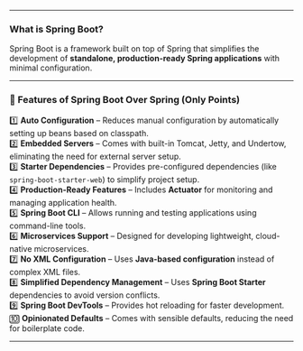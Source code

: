 
---
### **What is Spring Boot?**

Spring Boot is a framework built on top of Spring that simplifies the development of **standalone, production-ready Spring applications** with minimal configuration.

---

### **🌟 Features of Spring Boot Over Spring (Only Points)**

1️⃣ **Auto Configuration** – Reduces manual configuration by automatically setting up beans based on classpath.  
2️⃣ **Embedded Servers** – Comes with built-in Tomcat, Jetty, and Undertow, eliminating the need for external server setup.  
3️⃣ **Starter Dependencies** – Provides pre-configured dependencies (like `spring-boot-starter-web`) to simplify project setup.  
4️⃣ **Production-Ready Features** – Includes **Actuator** for monitoring and managing application health.  
5️⃣ **Spring Boot CLI** – Allows running and testing applications using command-line tools.  
6️⃣ **Microservices Support** – Designed for developing lightweight, cloud-native microservices.  
7️⃣ **No XML Configuration** – Uses **Java-based configuration** instead of complex XML files.  
8️⃣ **Simplified Dependency Management** – Uses **Spring Boot Starter** dependencies to avoid version conflicts.  
9️⃣ **Spring Boot DevTools** – Provides hot reloading for faster development.  
🔟 **Opinionated Defaults** – Comes with sensible defaults, reducing the need for boilerplate code.

---
